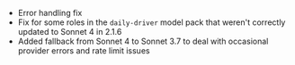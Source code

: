 - Error handling fix
- Fix for some roles in the `daily-driver` model pack that weren't correctly updated to Sonnet 4 in 2.1.6
- Added fallback from Sonnet 4 to Sonnet 3.7 to deal with occasional provider errors and rate limit issues